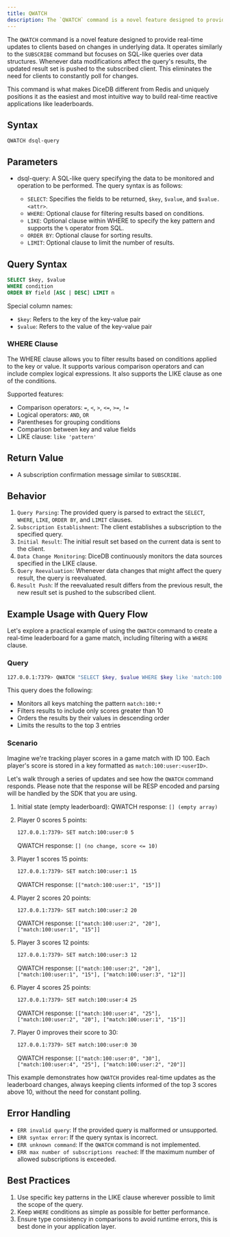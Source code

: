 ```yaml
---
title: QWATCH
description: The `QWATCH` command is a novel feature designed to provide real-time updates to clients based on changes in underlying data.
---
```


The `QWATCH` command is a novel feature designed to provide real-time updates to clients based on changes in underlying data. It operates similarly to the `SUBSCRIBE` command but focuses on SQL-like queries over data structures. Whenever data modifications affect the query's results, the updated result set is pushed to the subscribed client. This eliminates the need for clients to constantly poll for changes.

This command is what makes DiceDB different from Redis and uniquely positions it as the easiest and most intuitive way to build real-time reactive applications like leaderboards.

## Syntax

```
QWATCH dsql-query
```

## Parameters

- dsql-query: A SQL-like query specifying the data to be monitored and operation to be performed. The query syntax is as follows:

  - `SELECT`: Specifies the fields to be returned, `$key`, `$value`, and `$value.<attr>`.
  - `WHERE`: Optional clause for filtering results based on conditions.
  - `LIKE`: Optional clause within WHERE to specify the key pattern and supports the `%` operator from SQL.
  - `ORDER BY`: Optional clause for sorting results.
  - `LIMIT`: Optional clause to limit the number of results.

## Query Syntax

```sql
SELECT $key, $value
WHERE condition
ORDER BY field [ASC | DESC] LIMIT n
```

Special column names:

- `$key`: Refers to the key of the key-value pair
- `$value`: Refers to the value of the key-value pair

### WHERE Clause

The WHERE clause allows you to filter results based on conditions applied to the key or value. It supports various comparison operators and can include complex logical expressions.
It also supports the LIKE clause as one of the conditions.

Supported features:

- Comparison operators: `=`, `<`, `>`, `<=`, `>=`, `!=`
- Logical operators: `AND`, `OR`
- Parentheses for grouping conditions
- Comparison between key and value fields
- LIKE clause: `like 'pattern'`

## Return Value

- A subscription confirmation message similar to `SUBSCRIBE`.

## Behavior

1. `Query Parsing`: The provided query is parsed to extract the `SELECT`, `WHERE`, `LIKE`, `ORDER BY`, and `LIMIT` clauses.
2. `Subscription Establishment`: The client establishes a subscription to the specified query.
3. `Initial Result`: The initial result set based on the current data is sent to the client.
4. `Data Change Monitoring`: DiceDB continuously monitors the data sources specified in the LIKE clause.
5. `Query Reevaluation`: Whenever data changes that might affect the query result, the query is reevaluated.
6. `Result Push`: If the reevaluated result differs from the previous result, the new result set is pushed to the subscribed client.

## Example Usage with Query Flow

Let's explore a practical example of using the `QWATCH` command to create a real-time leaderboard for a game match, including filtering with a `WHERE` clause.

### Query

```bash
127.0.0.1:7379> QWATCH "SELECT $key, $value WHERE $key like 'match:100:*' AND $value > 10 ORDER BY $value DESC LIMIT 3"
```

This query does the following:

- Monitors all keys matching the pattern `match:100:*`
- Filters results to include only scores greater than 10
- Orders the results by their values in descending order
- Limits the results to the top 3 entries

### Scenario

Imagine we're tracking player scores in a game match with ID 100. Each player's score is stored in a key formatted as `match:100:user:<userID>`.

Let's walk through a series of updates and see how the `QWATCH` command responds. Please note
that the response will be RESP encoded and parsing will be handled by the SDK that you are using.

1. Initial state (empty leaderboard):
   QWATCH response: `[] (empty array)`

2. Player 0 scores 5 points:

   ```bash
   127.0.0.1:7379> SET match:100:user:0 5
   ```

   QWATCH response: `[] (no change, score <= 10)`

3. Player 1 scores 15 points:

   ```bash
   127.0.0.1:7379> SET match:100:user:1 15
   ```

   QWATCH response: `[["match:100:user:1", "15"]]`

4. Player 2 scores 20 points:

   ```bash
   127.0.0.1:7379> SET match:100:user:2 20
   ```

   QWATCH response: `[["match:100:user:2", "20"], ["match:100:user:1", "15"]]`

5. Player 3 scores 12 points:

   ```bash
   127.0.0.1:7379> SET match:100:user:3 12
   ```

   QWATCH response: `[["match:100:user:2", "20"], ["match:100:user:1", "15"], ["match:100:user:3", "12"]]`

6. Player 4 scores 25 points:

   ```bash
   127.0.0.1:7379> SET match:100:user:4 25
   ```

   QWATCH response: `[["match:100:user:4", "25"], ["match:100:user:2", "20"], ["match:100:user:1", "15"]]`

7. Player 0 improves their score to 30:
   ```bash
   127.0.0.1:7379> SET match:100:user:0 30
   ```
   QWATCH response: `[["match:100:user:0", "30"], ["match:100:user:4", "25"], ["match:100:user:2", "20"]]`

This example demonstrates how `QWATCH` provides real-time updates as the leaderboard changes, always keeping clients informed of the top 3 scores above 10, without the need for constant polling.

## Error Handling

- `ERR invalid query`: If the provided query is malformed or unsupported.
- `ERR syntax error`: If the query syntax is incorrect.
- `ERR unknown command`: If the `QWATCH` command is not implemented.
- `ERR max number of subscriptions reached`: If the maximum number of allowed subscriptions is exceeded.

## Best Practices

1. Use specific key patterns in the LIKE clause wherever possible to limit the scope of the query.
2. Keep `WHERE` conditions as simple as possible for better performance.
3. Ensure type consistency in comparisons to avoid runtime errors, this is best done in your application layer.
